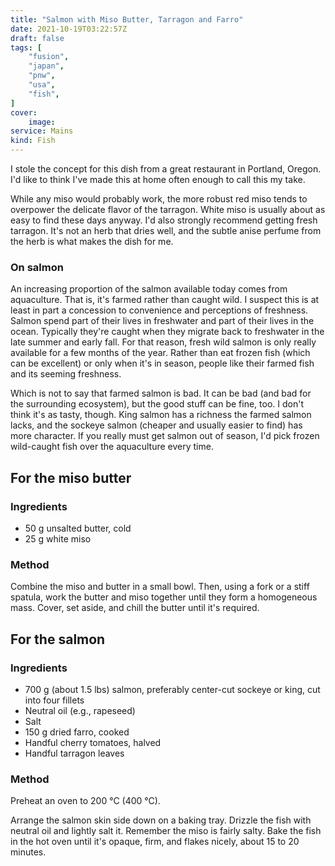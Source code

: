 ```yaml
---
title: "Salmon with Miso Butter, Tarragon and Farro"
date: 2021-10-19T03:22:57Z
draft: false
tags: [
    "fusion",
    "japan",
    "pnw",
    "usa",
    "fish",
]
cover:
    image: 
service: Mains
kind: Fish
---
```


I stole the concept for this dish from a great restaurant in Portland, Oregon. I'd like to think I've made this at home often enough to call this my take.

While any miso would probably work, the more robust red miso tends to overpower the delicate flavor of the tarragon. White miso is usually about as easy to find these days anyway. I'd also strongly recommend getting fresh tarragon. It's not an herb that dries well, and the subtle anise perfume from the herb is what makes the dish for me.

### On salmon

An increasing proportion of the salmon available today comes from aquaculture. That is, it's farmed rather than caught wild. I suspect this is at least in part a concession to convenience and perceptions of freshness. Salmon spend part of their lives in freshwater and part of their lives in the ocean. Typically they're caught when they migrate back to freshwater in the late summer and early fall. For that reason, fresh wild salmon is only really available for a few months of the year. Rather than eat frozen fish (which can be excellent) or only when it's in season, people like their farmed fish and its seeming freshness.

Which is not to say that farmed salmon is bad. It can be bad (and bad for the surrounding ecosystem), but the good stuff can be fine, too. I don't think it's as tasty, though. King salmon has a richness the farmed salmon lacks, and the sockeye salmon (cheaper and usually easier to find) has more character. If you really must get salmon out of season, I'd pick frozen wild-caught fish over the aquaculture every time.

## For the miso butter

### Ingredients

* 50 g unsalted butter, cold
* 25 g white miso

### Method

Combine the miso and butter in a small bowl. Then, using a fork or a stiff spatula, work the butter and miso together until they form a homogeneous mass. Cover, set aside, and chill the butter until it's required.

## For the salmon

### Ingredients

* 700 g (about 1.5 lbs) salmon, preferably center-cut sockeye or king, cut into four fillets
* Neutral oil (e.g., rapeseed)
* Salt
* 150 g dried farro, cooked
* Handful cherry tomatoes, halved
* Handful tarragon leaves

### Method

Preheat an oven to 200 °C (400 °C).

Arrange the salmon skin side down on a baking tray. Drizzle the fish with neutral oil and lightly salt it. Remember the miso is fairly salty. Bake the fish in the hot oven until it's opaque, firm, and flakes nicely, about 15 to 20 minutes.





